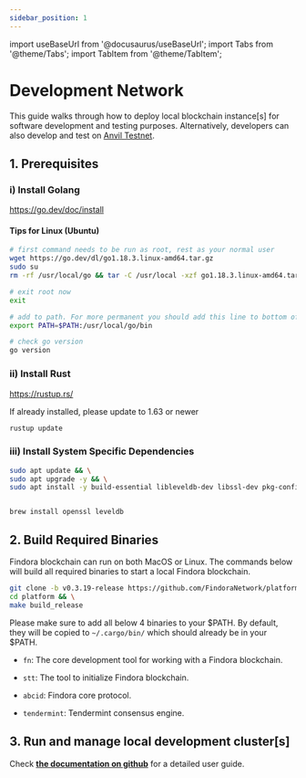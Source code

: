 ```yaml
---
sidebar_position: 1
---
```


import useBaseUrl from '@docusaurus/useBaseUrl';
import Tabs from '@theme/Tabs';
import TabItem from '@theme/TabItem';

# Development Network

This guide walks through how to deploy local blockchain instance[s] for software development and testing purposes. Alternatively, developers can also develop and test on [Anvil Testnet](../Network_Settings.mdx).

## 1. Prerequisites

### i) Install Golang
https://go.dev/doc/install

#### Tips for Linux (Ubuntu)
```bash
# first command needs to be run as root, rest as your normal user
wget https://go.dev/dl/go1.18.3.linux-amd64.tar.gz
sudo su
rm -rf /usr/local/go && tar -C /usr/local -xzf go1.18.3.linux-amd64.tar.gz

# exit root now
exit

# add to path. For more permanent you should add this line to bottom of your ~/.profile
export PATH=$PATH:/usr/local/go/bin

# check go version
go version
```

### ii) Install Rust
https://rustup.rs/

If already installed, please update to 1.63 or newer
```bash
rustup update
```


### iii) Install System Specific Dependencies

<Tabs>
  <TabItem value="Ubuntu" label="Ubuntu" default>

```bash
sudo apt update && \
sudo apt upgrade -y && \
sudo apt install -y build-essential libleveldb-dev libssl-dev pkg-config clang libclang-dev librocksdb-dev
```

  </TabItem>
  <TabItem value="Mac" label="Mac">

```

brew install openssl leveldb

```

  </TabItem>
</Tabs>


## 2. Build Required Binaries

Findora blockchain can run on both MacOS or Linux. The commands below will build all required binaries to start a local Findora blockchain. 

```bash
git clone -b v0.3.19-release https://github.com/FindoraNetwork/platform && \
cd platform && \
make build_release
```

Please make sure to add all below 4 binaries to your $PATH. By default, they will be copied to `~/.cargo/bin/` which should already be in your $PATH.

* `fn`: The core development tool for working with a Findora blockchain.

* `stt`: The tool to initialize Findora blockchain.

* `abcid`: Findora core protocol.

* `tendermint`: Tendermint consensus engine.


## 3. Run and manage local development cluster[s]

Check [**the documentation on github**](https://github.com/FindoraNetwork/platform/blob/main/src/components/finutils/src/common/dev/README.md) for a detailed user guide.
